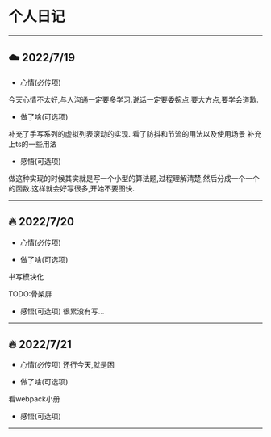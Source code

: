 # 个人日记

---
## ☁️ 2022/7/19 
- 心情(必传项)

今天心情不太好,与人沟通一定要多学习.说话一定要委婉点.要大方点,要学会道歉.

- 做了啥(可选项)

补充了手写系列的虚拟列表滚动的实现.
看了防抖和节流的用法以及使用场景
补充上ts的一些用法

- 感悟(可选项)

做这种实现的时候其实就是写一个小型的算法题,过程理解清楚,然后分成一个一个的函数.这样就会好写很多,开始不要图快.

---



## 🔥 2022/7/20 
- 心情(必传项)

- 做了啥(可选项)

书写模块化

TODO:骨架屏

- 感悟(可选项)
很累没有写...

---


## 🔥 2022/7/21 
- 心情(必传项)
还行今天,就是困

- 做了啥(可选项)

看webpack小册


- 感悟(可选项)

---